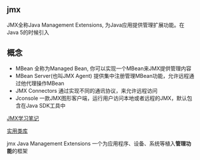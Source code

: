 ## jmx
JMX全称Java Management Extensions, 为Java应用提供管理扩展功能。在Java 5的时候引入

## 概念
* MBean 全称为Managed Bean, 你可以实现一个MBean来JMX提供管理内容
* MBean Server(也叫JMX Agent) 提供集中注册管理MBean功能，允许远程通过他代理操作MBean
* JMX Connectors 通过实现不同的通讯协议，来允许远程访问
* Jconsole 一款JMX图形客户端，运行用户访问本地或者远程的JMX，默认包含在Java SDK工具中

[JMX学习笔记](https://www.jianshu.com/p/414647c1179e)

[实用类库](http://www.importnew.com/21928.html) 

jmx Java Management Extensions 一个为应用程序、设备、系统等植入**管理功能**的框架